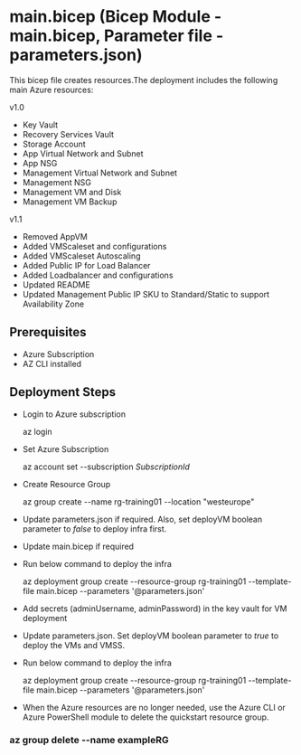 # main.bicep (Bicep Module - main.bicep, Parameter file - parameters.json)

This bicep file creates resources.The deployment includes the following main Azure resources:

v1.0

- Key Vault
- Recovery Services Vault
- Storage Account
- App Virtual Network and Subnet
- App NSG
- Management Virtual Network and Subnet
- Management NSG
- Management VM and Disk
- Management VM Backup

v1.1

- Removed AppVM
- Added VMScaleset and configurations
- Added VMScaleset Autoscaling
- Added Public IP for Load Balancer
- Added Loadbalancer and configurations
- Updated README
- Updated Management Public IP SKU to Standard/Static to support Availability Zone

## Prerequisites

- Azure Subscription
- AZ CLI installed

## Deployment Steps

- Login to Azure subscription

    az login

- Set Azure Subscription

    az account set --subscription *SubscriptionId*

- Create Resource Group

    az group create --name rg-training01 --location "westeurope"

- Update parameters.json if required. Also, set deployVM boolean parameter to *false* to deploy infra first.
- Update main.bicep if required
- Run below command to deploy the infra

    az deployment group create --resource-group rg-training01 --template-file main.bicep --parameters '@parameters.json'

- Add secrets (adminUsername, adminPassword) in the key vault for VM deployment
- Update parameters.json. Set deployVM boolean parameter to *true* to deploy the VMs and VMSS.
- Run below command to deploy the infra

    az deployment group create --resource-group rg-training01 --template-file main.bicep --parameters '@parameters.json'


- When the Azure resources are no longer needed, use the Azure CLI or Azure PowerShell module to delete the quickstart resource group.

### az group delete --name exampleRG
